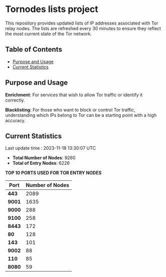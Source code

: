 # Tornodes lists project

This repository provides updated lists of IP addresses associated with Tor relay nodes. The lists are refreshed every 30 minutes to ensure they reflect the most current state of the Tor network.

## Table of Contents

- [Purpose and Usage](#purpose-and-usage)
- [Current Statistics](#current-statistics)


## Purpose and Usage

**Enrichment**: For services that wish to allow Tor traffic or identify it correctly.

**Blacklisting**: For those who want to block or control Tor traffic, understanding which IPs belong to Tor can be a starting point with a high accuracy.

## Current Statistics

Last update time : 2023-11-18 13:30:07 UTC

- **Total Number of Nodes**: 9260
- **Total of Entry Nodes**: 6226

**TOP 10 PORTS USED FOR TOR ENTRY NODES**

| **Port** | **Number of Nodes** |
|------|-----------------|
| **443**   | 2089  |
| **9001**   | 1635  |
| **9000**   | 288  |
| **9100**   | 258  |
| **8443**   | 172  |
| **80**   | 128  |
| **143**   | 101  |
| **9002**   | 88  |
| **110**   | 85  |
| **8080**   | 59  |

